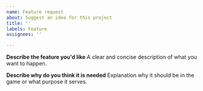 ```yaml
---
name: Feature request
about: Suggest an idea for this project
title: ''
labels: Feature
assignees: ''

---
```


**Describe the feature you'd like**
A clear and concise description of what you want to happen.

**Describe why do you think it is needed**
Explanation why it should be in the game or what purpose it serves.
